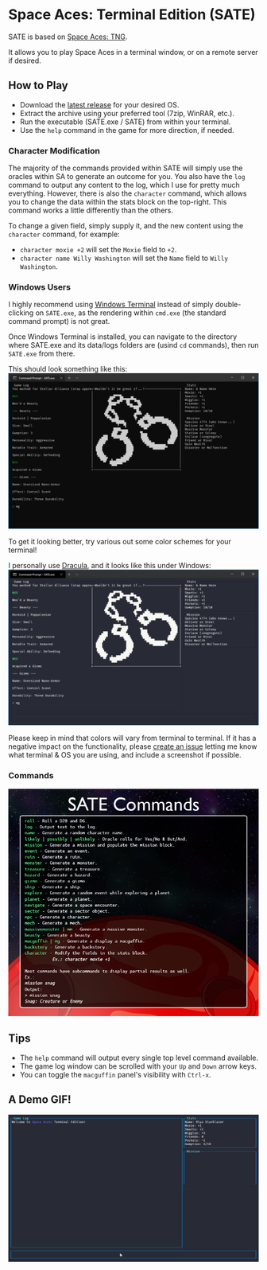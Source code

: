 # Space Aces: Terminal Edition (SATE)
SATE is based on [Space Aces: TNG](https://www.drivethrurpg.com/product/346728/Space-Aces-TNG-The-New-Guidebook).

It allows you to play Space Aces in a terminal window, or on a remote server if desired.

## How to Play
- Download the [latest release](https://github.com/joshschmille/sate/releases/tag/latest) for your desired OS.
- Extract the archive using your preferred tool (7zip, WinRAR, etc.).
- Run the executable (SATE.exe / SATE) from within your terminal.
- Use the `help` command in the game for more direction, if needed.

### Character Modification
The majority of the commands provided within SATE will simply use the oracles within SA to generate an outcome for you. You also have the `log` command to output any content to the log, which I use for pretty much everything. However, there is also the `character` command, which allows you to change the data within the stats block on the top-right. This command works a little differently than the others.

To change a given field, simply supply it, and the new content using the `character` command, for example:

- `character moxie +2` will set the `Moxie` field to `+2`.
- `character name Willy Washington` will set the `Name` field to `Willy Washington`.

### Windows Users
I highly recommend using [Windows Terminal](https://www.microsoft.com/en-us/p/windows-terminal/9n0dx20hk701) instead of simply double-clicking on `SATE.exe`, as the rendering within `cmd.exe` (the standard command prompt) is not great.

Once Windows Terminal is installed, you can navigate to the directory where SATE.exe and its data/logs folders are (usind `cd` commands), then run `SATE.exe` from there.

This should look something like this:
![Windows](demo/windows.png)

To get it looking better, try various out some color schemes for your terminal!

I personally use [Dracula](https://draculatheme.com/windows-terminal), and it looks like this under Windows:
![Windows2](demo/windows2.png)

Please keep in mind that colors will vary from terminal to terminal. If it has a negative impact on the functionality, please [create an issue](https://github.com/joshschmille/sate/issues) letting me know what terminal & OS you are using, and include a screenshot if possible.

### Commands
![Commands](demo/cmds.png)

## Tips
- The `help` command will output every single top level command available.
- The game log window can be scrolled with your `Up` and `Down` arrow keys.
- You can toggle the `macguffin` panel's visibility with `Ctrl-x`.

## A Demo GIF!
![SATE Demo](demo/demo.gif)
